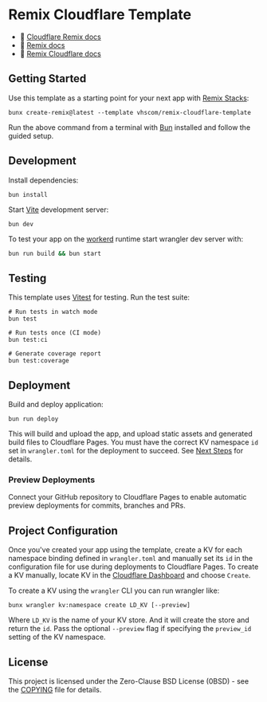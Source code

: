 # Remix Cloudflare Template

- 📖 [Cloudflare Remix docs](https://developers.cloudflare.com/pages/framework-guides/deploy-a-remix-site/)
- 📖 [Remix docs](https://remix.run/docs)
- 📖 [Remix Cloudflare docs](https://remix.run/guides/vite#cloudflare)

## Getting Started

Use this template as a starting point for your next app with [Remix Stacks](https://remix.run/stacks):

```shell
bunx create-remix@latest --template vhscom/remix-cloudflare-template
```

Run the above command from a terminal with [Bun](https://bun.sh/) installed and follow the guided setup.

## Development

Install dependencies:

```shell
bun install
```

Start [Vite](https://vite.dev/) development server:

```shell
bun dev
```

To test your app on the [workerd](https://github.com/cloudflare/workerd) runtime start wrangler dev
server with:

```sh
bun run build && bun start
```

## Testing

This template uses [Vitest](https://vitest.dev) for testing. Run the test suite:

```shell
# Run tests in watch mode
bun test

# Run tests once (CI mode)
bun test:ci

# Generate coverage report
bun test:coverage
```

## Deployment

Build and deploy application:

```shell
bun run deploy
```

This will build and upload the app, and upload static assets and generated build files to Cloudflare Pages. You must have the correct KV namespace `id` set in `wrangler.toml` for the deployment to succeed. See [Next Steps](#next-steps) for details.

### Preview Deployments

Connect your GitHub repository to Cloudflare Pages to enable automatic preview deployments for commits, branches and PRs.

## Project Configuration

Once you've created your app using the template, create a KV for each namespace binding defined in `wrangler.toml` and manually set its `id` in the configuration file for use during deployments to Cloudflare Pages. To create a KV manually, locate KV in the [Cloudflare Dashboard](https://dash.cloudflare.com/) and choose `Create`.

To create a KV using the `wrangler` CLI you can run wrangler like:

```shell
bunx wrangler kv:namespace create LD_KV [--preview]
```

Where `LD_KV` is the name of your KV store. And it will create the store and return the `id`. Pass the optional `--preview` flag if specifying the `preview_id` setting of the KV namespace.

## License

This project is licensed under the Zero-Clause BSD License (0BSD) - see the [COPYING](COPYING) file for details.
